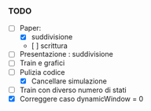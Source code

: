 ### TODO
- [ ] Paper:
    - [X] suddivisione 
    - [ ] scrittura
- [ ] Presentazione : suddivisione
- [ ] Train e grafici 
- [ ] Pulizia codice
    - [X] Cancellare simulazione
- [ ] Train con diverso numero di stati
- [X] Correggere caso dynamicWindow = 0
